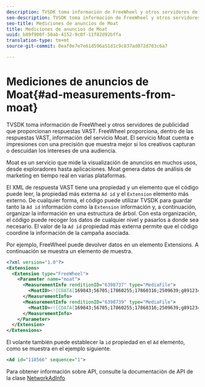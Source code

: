 ```yaml
---
description: TVSDK toma información de FreeWheel y otros servidores de publicidad que proporcionan respuestas VAST. FreeWheel proporciona, dentro de las respuestas VAST, información del servicio Moat. El servicio Moat cuenta e impresiones con una precisión que muestra mejor si los creativos capturan o descuidan los intereses de una audiencia.
seo-description: TVSDK toma información de FreeWheel y otros servidores de publicidad que proporcionan respuestas VAST. FreeWheel proporciona, dentro de las respuestas VAST, información del servicio Moat. El servicio Moat cuenta e impresiones con una precisión que muestra mejor si los creativos capturan o descuidan los intereses de una audiencia.
seo-title: Mediciones de anuncios de Moat
title: Mediciones de anuncios de Moat
uuid: b89f900f-50ab-4152-9c0f-11f82d92bffa
translation-type: tm+mt
source-git-commit: 0eaf0e7e7e61d596a51d1c9c837ad072d703c6a7

---
```



# Mediciones de anuncios de Moat{#ad-measurements-from-moat}

TVSDK toma información de FreeWheel y otros servidores de publicidad que proporcionan respuestas VAST. FreeWheel proporciona, dentro de las respuestas VAST, información del servicio Moat. El servicio Moat cuenta e impresiones con una precisión que muestra mejor si los creativos capturan o descuidan los intereses de una audiencia.

Moat es un servicio que mide la visualización de anuncios en muchos usos, desde exploradores hasta aplicaciones. Moat genera datos de análisis de marketing en tiempo real en varias plataformas.

El XML de respuesta VAST tiene una propiedad y un elemento que el código puede leer, la propiedad más externa `Ad id` y el `Extension` elemento más externo. De cualquier forma, el código puede utilizar TVSDK para guardar tanto la `Ad id` información como la `Extension` información y, a continuación, organizar la información en una estructura de árbol. Con esta organización, el código puede recoger los datos de cualquier nivel y pasarlos a donde sea necesario. El valor de la `Ad id` propiedad más externa permite que el código coordine la información de la campaña asociada.

Por ejemplo, FreeWheel puede devolver datos en un elemento Extensions. A continuación se muestra un elemento de muestra.

```xml
<?xml version="1.0"?> 
<Extensions> 
  <Extension type="FreeWheel"> 
    <Parameter name="moat"> 
      <MeasurementInfo renditionID="6398737" type="MediaFile"> 
        <MoatID><![CDATA[169843;56705;17860255;17860316;2509639;g8912342;103311138;g436558;530633]]></MoatID> 
      </MeasurementInfo> 
      <MeasurementInfo renditionID="6398739" type="MediaFile"> 
        <MoatID><![CDATA[169843;56705;17860255;17860316;2509639;g8912342;103311138;g436558;530633]]></MoatID> 
      </MeasurementInfo> 
    </Parameter> 
  </Extension> 
</Extensions> 
```

El volante también puede establecer la `id` propiedad en el `Ad` elemento, como se muestra en el ejemplo siguiente.

```xml
<Ad id="118566" sequence="1">
```

Para obtener información sobre API, consulte la documentación de API de la clase [NetworkAdInfo](https://help.adobe.com/en_US/primetime/api/psdk/javadoc_2.7/)
